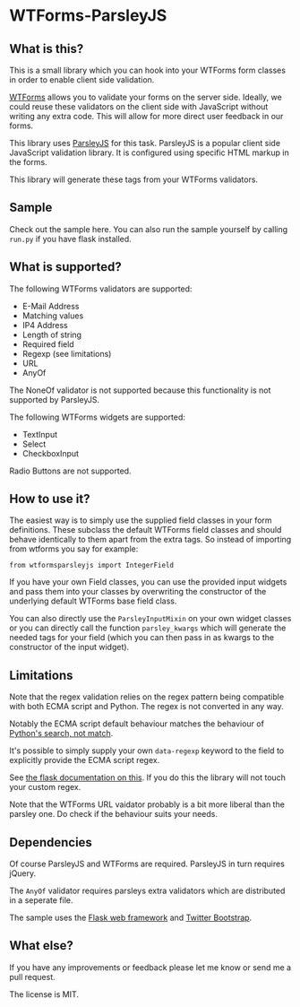 # WTForms-ParsleyJS

## What is this?

This is a small library which you can hook into your WTForms form classes in order to enable client side validation.

[WTForms](http://wtforms.simplecodes.com/docs/1.0.4/) allows you to validate your forms on the server side. Ideally, we could reuse these validators on the client side with JavaScript without writing any extra code. This will allow for more direct user feedback in our forms.

This library uses [ParsleyJS](http://parsleyjs.org/documentation.html) for this task. ParsleyJS is a popular client side JavaScript validation library. It is configured using specific HTML markup in the forms.

This library will generate these tags from your WTForms validators.

## Sample

Check out the sample here. You can also run the sample yourself by calling `run.py` if you have flask installed.

## What is supported?

The following WTForms validators are supported:

* E-Mail Address
* Matching values
* IP4 Address
* Length of string
* Required field
* Regexp (see limitations)
* URL
* AnyOf

The NoneOf validator is not supported because this functionality is not supported by ParsleyJS.

The following WTForms widgets are supported:

* TextInput
* Select
* CheckboxInput

Radio Buttons are not supported.

## How to use it?

The easiest way is to simply use the supplied field classes in your form definitions. These subclass the default WTForms field classes and should behave identically to them apart from the extra tags. So instead of importing from wtforms you say for example:

`from wtformsparsleyjs import IntegerField`

If you have your own Field classes, you can use the provided input widgets and pass them into your classes by overwriting the constructor of the underlying default WTForms base field class.

You can also directly use the `ParsleyInputMixin` on your own widget classes or you can directly call the function `parsley_kwargs` which will generate the needed tags for your field (which you can then pass in as kwargs to the constructor of the input widget).

## Limitations

Note that the regex validation relies on the regex pattern being compatible with both ECMA script and Python. The regex is not converted in any way.

Notably the ECMA script default behaviour matches the behaviour of [Python's search, not match](http://docs.python.org/2/library/re.html#search-vs-match).

It's possible to simply supply your own `data-regexp` keyword to the field to explicitly provide the ECMA script regex.

See [the flask documentation on this](http://flask.pocoo.org/docs/patterns/wtforms/#forms-in-templates). If you do this the library will not touch your custom regex.

Note that the WTForms URL vaidator probably is a bit more liberal than the parsley one. Do check if the behaviour suits your needs.

## Dependencies

Of course ParsleyJS and WTForms are required. ParsleyJS in turn requires jQuery. 

The `AnyOf` validator requires parsleys extra validators which are distributed in a seperate file.

The sample uses the [Flask web framework](http://flask.pocoo.org/docs/) and [Twitter Bootstrap](http://twitter.github.io/bootstrap/).

## What else?

If you have any improvements or feedback please let me know or send me a pull request.

The license is MIT.
